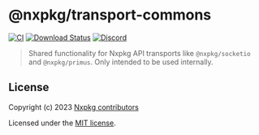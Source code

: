 # @nxpkg/transport-commons

[![CI](https://github.com/nxpkg/nxpkg/workflows/CI/badge.svg)](https://github.com/nxpkg/nxpkg/actions?query=workflow%3ACI)
[![Download Status](https://img.shields.io/npm/dm/@nxpkg/transport-commons.svg?style=flat-square)](https://www.npmjs.com/package/@nxpkg/transport-commons)
[![Discord](https://badgen.net/badge/icon/discord?icon=discord&label)](https://discord.gg/qa8kez8QBx)

> Shared functionality for Nxpkg API transports like `@nxpkg/socketio` and `@nxpkg/primus`. Only intended to be used internally.

## License

Copyright (c) 2023 [Nxpkg contributors](https://github.com/nxpkg/nxpkg/graphs/contributors)

Licensed under the [MIT license](LICENSE).
